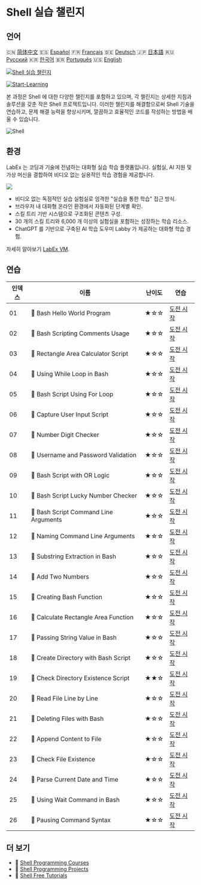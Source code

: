 # Shell 실습 챌린지

## 언어

🇨🇳 [简体中文](README_zh.md) 🇪🇸 [Español](README_es.md) 🇫🇷 [Français](README_fr.md) 🇩🇪 [Deutsch](README_de.md) 🇯🇵 [日本語](README_ja.md) 🇷🇺 [Русский](README_ru.md) 🇰🇷 [한국어](README_ko.md) 🇧🇷 [Português](README_pt.md) 🇺🇸 [English](README.md) 

[![Shell 실습 챌린지](https://cover-creator.labex.io/shell-practice-challenges.png?lang=ko)](https://labex.io/ko/courses/shell-practice-challenges)

[![Start-Learning](https://img.shields.io/badge/Start-Learning-whitesmoke?style=for-the-badge)](https://labex.io/ko/courses/shell-practice-challenges)

본 과정은 Shell 에 대한 다양한 챌린지를 포함하고 있으며, 각 챌린지는 상세한 지침과 솔루션을 갖춘 작은 Shell 프로젝트입니다. 이러한 챌린지를 해결함으로써 Shell 기술을 연습하고, 문제 해결 능력을 향상시키며, 깔끔하고 효율적인 코드를 작성하는 방법을 배울 수 있습니다.

![Shell](https://img.shields.io/badge/Shell-whitesmoke?style=for-the-badge&logo=shell)


## 환경

LabEx 는 코딩과 기술에 전념하는 대화형 실습 학습 플랫폼입니다. 실험실, AI 지원 및 가상 머신을 결합하여 비디오 없는 실용적인 학습 경험을 제공합니다.

![](https://tutorial-screenshot.getvm.io/images/vm-1725247253.png)

- 비디오 없는 독점적인 실습 실험실로 엄격한 "실습을 통한 학습" 접근 방식.
- 브라우저 내 대화형 온라인 환경에서 자동화된 단계별 확인.
- 스킬 트리 기반 시스템으로 구조화된 콘텐츠 구성.
- 30 개의 스킬 트리와 6,000 개 이상의 실험실을 포함하는 성장하는 학습 리소스.
- ChatGPT 를 기반으로 구축된 AI 학습 도우미 Labby 가 제공하는 대화형 학습 경험.

자세히 알아보기 [LabEx VM](https://support.labex.io/using-labex/virtual-machine).

## 연습

|   인덱스 | 이름                                  | 난이도   | 연습                                                                                                             |
|----------|---------------------------------------|----------|------------------------------------------------------------------------------------------------------------------|
|       01 | 🎯 Bash Hello World Program           | ★☆☆      | <a target='_blank' href='https://labex.io/ko/labs/linux-bash-hello-world-program-387351'>도전 시작</a>           |
|       02 | 🎯 Bash Scripting Comments Usage      | ★☆☆      | <a target='_blank' href='https://labex.io/ko/labs/shell-bash-scripting-comments-usage-387353'>도전 시작</a>      |
|       03 | 🎯 Rectangle Area Calculator Script   | ★☆☆      | <a target='_blank' href='https://labex.io/ko/labs/shell-rectangle-area-calculator-script-387354'>도전 시작</a>   |
|       04 | 🎯 Using While Loop in Bash           | ★☆☆      | <a target='_blank' href='https://labex.io/ko/labs/shell-using-while-loop-in-bash-387355'>도전 시작</a>           |
|       05 | 🎯 Bash Script Using For Loop         | ★☆☆      | <a target='_blank' href='https://labex.io/ko/labs/shell-bash-script-using-for-loop-387356'>도전 시작</a>         |
|       06 | 🎯 Capture User Input Script          | ★☆☆      | <a target='_blank' href='https://labex.io/ko/labs/shell-capture-user-input-script-387357'>도전 시작</a>          |
|       07 | 🎯 Number Digit Checker               | ★☆☆      | <a target='_blank' href='https://labex.io/ko/labs/shell-number-digit-checker-387358'>도전 시작</a>               |
|       08 | 🎯 Username and Password Validation   | ★☆☆      | <a target='_blank' href='https://labex.io/ko/labs/shell-username-and-password-validation-387359'>도전 시작</a>   |
|       09 | 🎯 Bash Script with OR Logic          | ★☆☆      | <a target='_blank' href='https://labex.io/ko/labs/shell-bash-script-with-or-logic-387360'>도전 시작</a>          |
|       10 | 🎯 Bash Script Lucky Number Checker   | ★☆☆      | <a target='_blank' href='https://labex.io/ko/labs/shell-bash-script-lucky-number-checker-387361'>도전 시작</a>   |
|       11 | 🎯 Bash Script Command Line Arguments | ★☆☆      | <a target='_blank' href='https://labex.io/ko/labs/shell-bash-script-command-line-arguments-387363'>도전 시작</a> |
|       12 | 🎯 Naming Command Line Arguments      | ★☆☆      | <a target='_blank' href='https://labex.io/ko/labs/shell-naming-command-line-arguments-387364'>도전 시작</a>      |
|       13 | 🎯 Substring Extraction in Bash       | ★☆☆      | <a target='_blank' href='https://labex.io/ko/labs/shell-substring-extraction-in-bash-387366'>도전 시작</a>       |
|       14 | 🎯 Add Two Numbers                    | ★☆☆      | <a target='_blank' href='https://labex.io/ko/labs/shell-add-two-numbers-387367'>도전 시작</a>                    |
|       15 | 🎯 Creating Bash Function             | ★☆☆      | <a target='_blank' href='https://labex.io/ko/labs/shell-creating-bash-function-387368'>도전 시작</a>             |
|       16 | 🎯 Calculate Rectangle Area Function  | ★☆☆      | <a target='_blank' href='https://labex.io/ko/labs/shell-calculate-rectangle-area-function-387369'>도전 시작</a>  |
|       17 | 🎯 Passing String Value in Bash       | ★☆☆      | <a target='_blank' href='https://labex.io/ko/labs/shell-passing-string-value-in-bash-387370'>도전 시작</a>       |
|       18 | 🎯 Create Directory with Bash Script  | ★☆☆      | <a target='_blank' href='https://labex.io/ko/labs/shell-create-directory-with-bash-script-387371'>도전 시작</a>  |
|       19 | 🎯 Check Directory Existence Script   | ★★☆      | <a target='_blank' href='https://labex.io/ko/labs/shell-check-directory-existence-script-387372'>도전 시작</a>   |
|       20 | 🎯 Read File Line by Line             | ★☆☆      | <a target='_blank' href='https://labex.io/ko/labs/shell-read-file-line-by-line-387373'>도전 시작</a>             |
|       21 | 🎯 Deleting Files with Bash           | ★☆☆      | <a target='_blank' href='https://labex.io/ko/labs/shell-deleting-files-with-bash-387374'>도전 시작</a>           |
|       22 | 🎯 Append Content to File             | ★☆☆      | <a target='_blank' href='https://labex.io/ko/labs/shell-append-content-to-file-387375'>도전 시작</a>             |
|       23 | 🎯 Check File Existence               | ★☆☆      | <a target='_blank' href='https://labex.io/ko/labs/shell-check-file-existence-387376'>도전 시작</a>               |
|       24 | 🎯 Parse Current Date and Time        | ★☆☆      | <a target='_blank' href='https://labex.io/ko/labs/shell-parse-current-date-and-time-387377'>도전 시작</a>        |
|       25 | 🎯 Using Wait Command in Bash         | ★☆☆      | <a target='_blank' href='https://labex.io/ko/labs/shell-using-wait-command-in-bash-387378'>도전 시작</a>         |
|       26 | 🎯 Pausing Command Syntax             | ★☆☆      | <a target='_blank' href='https://labex.io/ko/labs/shell-pausing-command-syntax-387379'>도전 시작</a>             |

## 더 보기

- 🔗 [Shell Programming Courses](https://github.com/labex-labs/awesome-programming-courses)
- 🔗 [Shell Programming Projects](https://github.com/labex-labs/awesome-programming-projects)
- 🔗 [Shell Free Tutorials](https://github.com/labex-labs/shell-free-tutorials)

